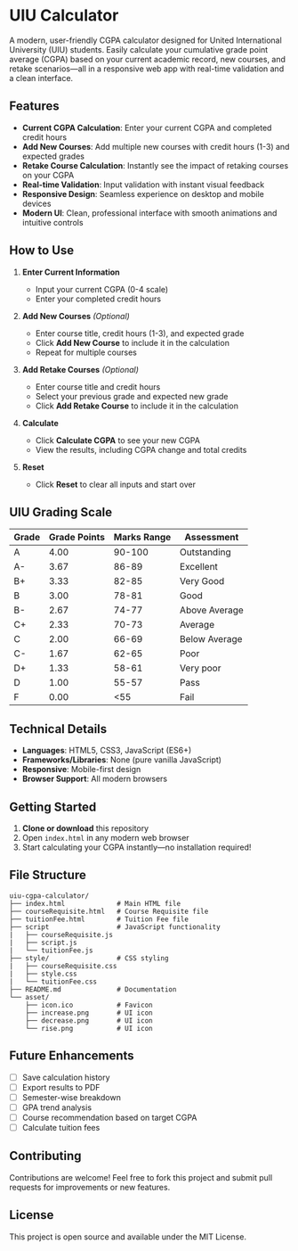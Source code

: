 
# UIU Calculator

A modern, user-friendly CGPA calculator designed for United International University (UIU) students. Easily calculate your cumulative grade point average (CGPA) based on your current academic record, new courses, and retake scenarios—all in a responsive web app with real-time validation and a clean interface.


## Features

- **Current CGPA Calculation**: Enter your current CGPA and completed credit hours
- **Add New Courses**: Add multiple new courses with credit hours (1-3) and expected grades
- **Retake Course Calculation**: Instantly see the impact of retaking courses on your CGPA
- **Real-time Validation**: Input validation with instant visual feedback
- **Responsive Design**: Seamless experience on desktop and mobile devices
- **Modern UI**: Clean, professional interface with smooth animations and intuitive controls


## How to Use

1. **Enter Current Information**
   - Input your current CGPA (0-4 scale)
   - Enter your completed credit hours

2. **Add New Courses** *(Optional)*
   - Enter course title, credit hours (1-3), and expected grade
   - Click **Add New Course** to include it in the calculation
   - Repeat for multiple courses

3. **Add Retake Courses** *(Optional)*
   - Enter course title and credit hours
   - Select your previous grade and expected new grade
   - Click **Add Retake Course** to include it in the calculation

4. **Calculate**
   - Click **Calculate CGPA** to see your new CGPA
   - View the results, including CGPA change and total credits

5. **Reset**
   - Click **Reset** to clear all inputs and start over


## UIU Grading Scale

| Grade | Grade Points | Marks Range | Assessment    |
|-------|--------------|-------------|---------------|
| A     | 4.00         | 90-100      | Outstanding   |
| A-    | 3.67         | 86-89       | Excellent     |
| B+    | 3.33         | 82-85       | Very Good     |
| B     | 3.00         | 78-81       | Good          |
| B-    | 2.67         | 74-77       | Above Average |
| C+    | 2.33         | 70-73       | Average       |
| C     | 2.00         | 66-69       | Below Average |
| C-    | 1.67         | 62-65       | Poor          |
| D+    | 1.33         | 58-61       | Very poor     |
| D     | 1.00         | 55-57       | Pass          |
| F     | 0.00         | <55         | Fail          |


## Technical Details

- **Languages**: HTML5, CSS3, JavaScript (ES6+)
- **Frameworks/Libraries**: None (pure vanilla JavaScript)
- **Responsive**: Mobile-first design
- **Browser Support**: All modern browsers


## Getting Started

1. **Clone or download** this repository
2. Open `index.html` in any modern web browser
3. Start calculating your CGPA instantly—no installation required!


## File Structure

```
uiu-cgpa-calculator/
├── index.html             # Main HTML file
├── courseRequisite.html   # Course Requisite file
├── tuitionFee.html        # Tuition Fee file
├── script                 # JavaScript functionality
|   ├── courseRequisite.js
|   ├── script.js
|   └── tuitionFee.js
├── style/                 # CSS styling
|   ├── courseRequisite.css
|   ├── style.css
|   └── tuitionFee.css
├── README.md              # Documentation
└── asset/
    ├── icon.ico           # Favicon
    ├── increase.png       # UI icon
    ├── decrease.png       # UI icon
    └── rise.png           # UI icon
```

## Future Enhancements

- [ ] Save calculation history
- [ ] Export results to PDF
- [ ] Semester-wise breakdown
- [ ] GPA trend analysis
- [ ] Course recommendation based on target CGPA
- [ ] Calculate tuition fees

## Contributing

Contributions are welcome! Feel free to fork this project and submit pull requests for improvements or new features.


## License

This project is open source and available under the MIT License.
